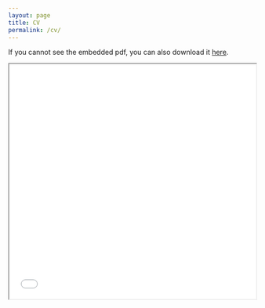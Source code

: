 ```yaml
---
layout: page
title: CV
permalink: /cv/
---
```


 If you cannot see the embedded pdf, you can also download it <a href="/ext-files/pdfs/cvHugoLhuillier.pdf" target = "blank"> here</a>.

<iframe src="/ext-files/pdfs/cvHugoLhuillier.pdf" width="100%" height="480em">


